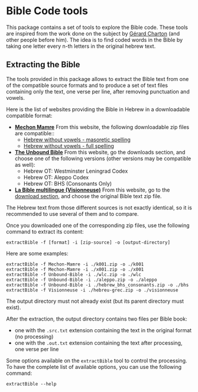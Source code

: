 # Bible Code tools

This package contains a set of tools to explore the Bible code.
These tools are inspired from the work done on the subject by [Gérard Charton](http://gerard.charton.pagesperso-orange.fr/) (and other people before him).
The idea is to find coded words in the Bible by taking one letter every n-th letters in the original hebrew text.

## Extracting the Bible

The tools provided in this package allows to extract the Bible text from one of the compatible source formats and to produce a set of text files containing only the text, one verse per line, after removing punctuation and vowels.

Here is the list of websites providing the Bible in Hebrew in a downloadable compatible format:

* [**Mechon Mamre**](http://www.mechon-mamre.org/) From this website, the following downloadable zip files are compatible::
	* [Hebrew without vowels - masoretic spelling](http://www.mechon-mamre.org/dlx.htm)
	* [Hebrew without vowels - full spelling](http://www.mechon-mamre.org/dlk.htm)
* [**The Unbound Bible**](http://unbound.biola.edu/) From this website, go the downloads section, and choose one of the following versions (other versions may be compatible as well):
	* Hebrew OT: Westminster Leningrad Codex
	* Hebrew OT: Aleppo Codex
	* Hebrew OT: BHS (Consonants Only)
* [**La Bible multilingue (Visionneuse)**](http://visionneuse.free.fr) From this website, go to the [download section](http://visionneuse.free.fr/download.htm), and choose the original Bible text zip file.

The Hebrew text from those different sources is not exactly identical, so it is recommended to use several of them and to compare.

Once you downloaded one of the corresponding zip files, use the following command to extract its content:

	extractBible -f [format] -i [zip-source] -o [output-directory]

Here are some examples:

	extractBible -f Mechon-Mamre -i ./k001.zip -o ./k001
	extractBible -f Mechon-Mamre -i ./x001.zip -o ./x001
	extractBible -f Unbound-Bible -i ./wlc.zip -o ./wlc
	extractBible -f Unbound-Bible -i ./aleppo.zip -o ./aleppo
	extractBible -f Unbound-Bible -i ./hebrew_bhs_consonants.zip -o ./bhs
	extractBible -f Visionneuse -i ./hebreu-grec.zip -o ./visionneuse

The output directory must not already exist (but its parent directory must exist).

After the extraction, the output directory contains two files per Bible book:

* one with the ``.src.txt`` extension containing the text in the original format (no processing)
* one with the ``.out.txt`` extension containing the text after processing, one verse per line

Some options available on the ``extractBible`` tool to control the processing. To have the complete list of available options, you can use the following command:

	extractBible --help
